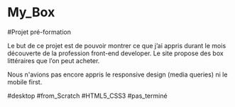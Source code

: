 # My_Box

#Projet pré-formation

Le but de ce projet est de pouvoir montrer ce que j’ai appris durant le mois découverte de la profession front-end developer.
Le site propose des box littéraires que l’on peut acheter.

Nous n'avions pas encore appris le responsive design (media queries) ni le mobile first.

#desktop  #from_Scratch  #HTML5_CSS3 #pas_terminé

